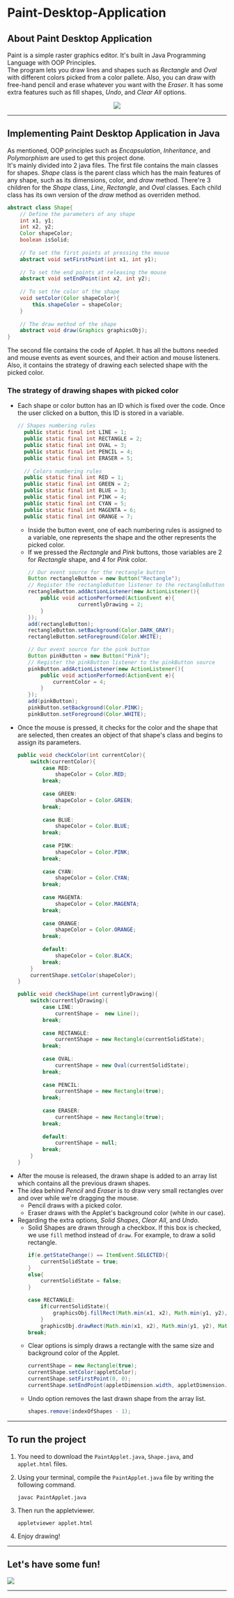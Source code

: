 # Paint-Desktop-Application

## About Paint Desktop Application
Paint is a simple raster graphics editor. It's built in Java Programming Language with OOP Principles.\
The program lets you draw lines and shapes such as *Rectangle* and *Oval* with different colors picked from a color pallete. Also, you can draw with free-hand pencil and erase whatever you want with the *Eraser*. It has some extra features such as fill shapes, *Undo*, and *Clear All* options.

<p align="center">
<img src="images/Screenshot 2023-12-29 003158.png">
</p>

---

## Implementing Paint Desktop Application in Java
As mentioned, OOP principles such as *Encapsulation*, *Inheritance*, and *Polymorphism* are used to get this project done.\
It's mainly divided into 2 java files. The first file contains the main classes for shapes. *Shape* class is the parent class which has the main features of any shape, such as its dimensions, color, and *draw* method. There're 3 children for the *Shape* class, *Line*, *Rectangle*, and *Oval* classes. Each child class has its own version of the *draw* method as overriden method.
```java
abstract class Shape{
	// Define the parameters of any shape
	int x1, y1;
	int x2, y2;
	Color shapeColor;
	boolean isSolid;
	
	// To set the first points at pressing the mouse
	abstract void setFirstPoint(int x1, int y1);
	
	// To set the end points at releasing the mouse
	abstract void setEndPoint(int x2, int y2);
	
	// To set the color of the shape
	void setColor(Color shapeColor){
		this.shapeColor = shapeColor;
	}
	
	// The draw method of the shape
	abstract void draw(Graphics graphicsObj);	
}
```
The second file contains the code of Applet. It has all the buttons needed and mouse events as event sources, and their action and mouse listeners. Also, it contains the strategy of drawing each selected shape with the picked color.

### The strategy of drawing shapes with picked color
- Each shape or color button has an ID which is fixed over the code. Once the user clicked on a button, this ID is stored in a variable.
  ```java
  // Shapes numbering rules
	public static final int LINE = 1;
	public static final int RECTANGLE = 2;
	public static final int OVAL = 3;
	public static final int PENCIL = 4;
	public static final int ERASER = 5;
	
	// Colors numbering rules
	public static final int RED = 1;
	public static final int GREEN = 2;
	public static final int BLUE = 3;
	public static final int PINK = 4;
	public static final int CYAN = 5;
	public static final int MAGENTA = 6;
	public static final int ORANGE = 7;
  ```
  - Inside the button event, one of each numbering rules is assigned to a variable, one represents the shape and the other represents the picked color.
  - If we pressed the *Rectangle* and *Pink* buttons, those variables are 2 for *Rectangle* shape, and 4 for *Pink* color.
    ```java
    // Our event source for the rectangle button
    Button rectangleButton = new Button("Rectangle");
    // Register the rectangleButton listener to the rectangleButton source
    rectangleButton.addActionListener(new ActionListener(){
        public void actionPerformed(ActionEvent e){
                    currentlyDrawing = 2;
        }
    });
    add(rectangleButton);
    rectangleButton.setBackground(Color.DARK_GRAY);
    rectangleButton.setForeground(Color.WHITE);
    ```
    ```java
    // Our event source for the pink button
    Button pinkButton = new Button("Pink");
    // Register the pinkButton listener to the pinkButton source
    pinkButton.addActionListener(new ActionListener(){
        public void actionPerformed(ActionEvent e){
            currentColor = 4;
        }
    });
    add(pinkButton);
    pinkButton.setBackground(Color.PINK);
    pinkButton.setForeground(Color.WHITE);
    ```
- Once the mouse is pressed, it checks for the color and the shape that are selected, then creates an object of that shape's class and begins to assign its parameters.
    ```java
	public void checkColor(int currentColor){
		switch(currentColor){
			case RED:
				shapeColor = Color.RED;
			break;
			
			case GREEN:
				shapeColor = Color.GREEN;
			break;
			
			case BLUE:
				shapeColor = Color.BLUE;
			break;
			
			case PINK:
				shapeColor = Color.PINK;
			break;
			
			case CYAN:
				shapeColor = Color.CYAN;
			break;
			
			case MAGENTA:
				shapeColor = Color.MAGENTA;
			break;
			
			case ORANGE:
				shapeColor = Color.ORANGE;
			break;
			
			default:
				shapeColor = Color.BLACK;
			break;
		}
		currentShape.setColor(shapeColor);
	}
    ```
    ```java
    public void checkShape(int currentlyDrawing){
		switch(currentlyDrawing){
			case LINE:
				currentShape =  new Line();
			break;
			
			case RECTANGLE:
				currentShape = new Rectangle(currentSolidState);
			break;
			
			case OVAL:
				currentShape = new Oval(currentSolidState);
			break;
			
			case PENCIL:
				currentShape = new Rectangle(true);
			break;
			
			case ERASER:
				currentShape = new Rectangle(true);
			break;
			
			default:
				currentShape = null;
			break;
		}
	}
    ```
- After the mouse is released, the drawn shape is added to an array list which contains all the previous drawn shapes.
- The idea behind *Pencil* and *Eraser* is to draw very small rectangles over and over while we're dragging the mouse.
  - Pencil draws with a picked color.
  - Eraser draws with the Applet's background color (white in our case).
- Regarding the extra options, *Solid Shapes*, *Clear All*, and *Undo*.
  - Solid Shapes are drawn through a checkbox. If this box is checked, we use `fill` method instead of `draw`. For example, to draw a solid rectangle.
    ```java
    if(e.getStateChange() == ItemEvent.SELECTED){
        currentSolidState = true;
    }
    else{
        currentSolidState = false;
    }
    ```
	```java
	case RECTANGLE:
		if(currentSolidState){
			graphicsObj.fillRect(Math.min(x1, x2), Math.min(y1, y2), Math.abs(x2 - x1), Math.abs(y2 - y1));
		}
		graphicsObj.drawRect(Math.min(x1, x2), Math.min(y1, y2), Math.abs(x2 - x1), Math.abs(y2 - y1));
	break;
	```
  - Clear options is simply draws a rectangle with the same size and background color of the Applet.
    ```java
    currentShape = new Rectangle(true);
    currentShape.setColor(appletColor);
    currentShape.setFirstPoint(0, 0);
    currentShape.setEndPoint(appletDimension.width, appletDimension.height);
    ```
  - Undo option removes the last drawn shape from the array list.
    ```java
    shapes.remove(indexOfShapes - 1);
    ```

---

## To run the project
1. You need to download the `PaintApplet.java`, `Shape.java`, and `applet.html` files.
   
2. Using your terminal, compile the `PaintApplet.java` file by writing the following command.
	```properties
	javac PaintApplet.java
	```

3. Then run the appletviewer.
   ```properties
   appletviewer applet.html
   ```

4. Enjoy drawing!

---

## Let's have some fun!
[<img src="images/Screenshot 2023-12-29 003935.png"
/>](https://github.com/mennamamdouh/Paint-Desktop-Application/assets/70551007/f292c2fb-3392-44f5-8031-c8cf38893a4a)

---
